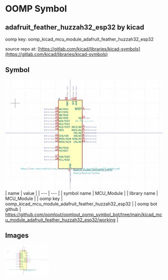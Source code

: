 # OOMP Symbol  
## adafruit_feather_huzzah32_esp32  by kicad  
  
oomp key: oomp_kicad_mcu_module_adafruit_feather_huzzah32_esp32  
  
source repo at: [https://gitlab.com/kicad/libraries/kicad-symbols](https://gitlab.com/kicad/libraries/kicad-symbols)  
## Symbol  
  
[![working.png](working_600.png)](working.png)  
| name | value | 
| --- | --- | 
| symbol name | MCU_Module | 
| library name | MCU_Module | 
| oomp key | oomp_kicad_mcu_module_adafruit_feather_huzzah32_esp32 | 
| oomp bot github | https://github.com/oomlout/oomlout_oomp_symbol_bot/tree/main/kicad_mcu_module_adafruit_feather_huzzah32_esp32/working | 
## Images  
  
[![working.png](working_140.png)](working.png)  
